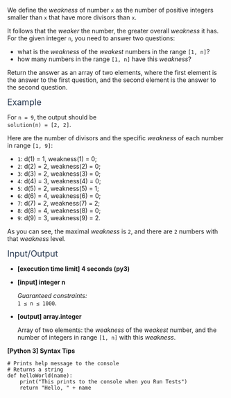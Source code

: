 <p>We define the <em>weakness</em> of number <code>x</code> as the number of positive integers smaller than <code>x</code> that have more divisors than <code>x</code>.</p>
<p>It follows that the <em>weaker</em> the number, the greater overall <em>weakness</em> it has. For the given integer <code>n</code>, you need to answer two questions:</p>
<ul>
<li>what is the <em>weakness</em> of the <em>weakest</em> numbers in the range <code>[1, n]</code>?</li>
<li>how many numbers in the range <code>[1, n]</code> have this <em>weakness</em>?</li>
</ul>
<p>Return the answer as an array of two elements, where the first element is the answer to the first question, and the second element is the answer to the second question.</p>
<p><span class="markdown--header" style="color:#2b3b52;font-size:1.4em">Example</span></p>
<p>For <code>n = 9</code>, the output should be<br />
<code>solution(n) = [2, 2]</code>.</p>
<p>Here are the number of divisors and the specific <em>weakness</em> of each number in range <code>[1, 9]</code>:</p>
<ul>
<li><code>1</code>: d(1) = 1, weakness(1) = 0;</li>
<li><code>2</code>: d(2) = 2, weakness(2) = 0;</li>
<li><code>3</code>: d(3) = 2, weakness(3) = 0;</li>
<li><code>4</code>: d(4) = 3, weakness(4) = 0;</li>
<li><code>5</code>: d(5) = 2, weakness(5) = 1;</li>
<li><code>6</code>: d(6) = 4, weakness(6) = 0;</li>
<li><code>7</code>: d(7) = 2, weakness(7) = 2;</li>
<li><code>8</code>: d(8) = 4, weakness(8) = 0;</li>
<li><code>9</code>: d(9) = 3, weakness(9) = 2.</li>
</ul>
<p>As you can see, the maximal <em>weakness</em> is <code>2</code>, and there are <code>2</code> numbers with that <em>weakness</em> level.</p>
<p><span class="markdown--header" style="color:#2b3b52;font-size:1.4em">Input/Output</span></p>
<ul>
<li>
<p><strong>[execution time limit] 4 seconds (py3)</strong></p>
</li>
<li>
<p><strong>[input] integer n</strong></p>
<p><em>Guaranteed constraints:</em><br />
<code>1 ≤ n ≤ 1000</code>.</p>
</li>
<li>
<p><strong>[output] array.integer</strong></p>
<p>Array of two elements: the <em>weakness</em> of the <em>weakest</em> number, and the number of integers in range <code>[1, n]</code> with this <em>weakness</em>.</p>
</li>
</ul>
<p><strong>[Python 3] Syntax Tips</strong></p>
<pre><code class="language-python"><span class="hljs-comment"># Prints help message to the console</span>
<span class="hljs-comment"># Returns a string</span>
<span class="hljs-keyword">def</span> <span class="hljs-title function_">helloWorld</span>(<span class="hljs-params">name</span>):
    <span class="hljs-built_in">print</span>(<span class="hljs-string">"This prints to the console when you Run Tests"</span>)
    <span class="hljs-keyword">return</span> <span class="hljs-string">"Hello, "</span> + name

</code></pre>
